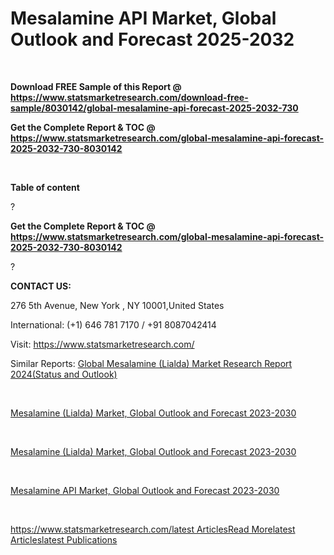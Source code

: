 <h1>Mesalamine API Market, Global Outlook and Forecast 2025-2032</h1><br/><p><strong>Download FREE Sample of this Report @ <a href="https://www.statsmarketresearch.com/download-free-sample/8030142/global-mesalamine-api-forecast-2025-2032-730">https://www.statsmarketresearch.com/download-free-sample/8030142/global-mesalamine-api-forecast-2025-2032-730</a></strong></p>
 
 
 
 <div><b>Get the Complete Report & TOC @ <a href="https://www.statsmarketresearch.com/global-mesalamine-api-forecast-2025-2032-730-8030142">https://www.statsmarketresearch.com/global-mesalamine-api-forecast-2025-2032-730-8030142</a></b></div>
 
 
 
 <p><br />
 
 <b>Table of content</b></p>
 
 
 
 <p>? </p>
 
 
 
 <div><b>Get the Complete Report & TOC @ <a href="https://www.statsmarketresearch.com/global-mesalamine-api-forecast-2025-2032-730-8030142">https://www.statsmarketresearch.com/global-mesalamine-api-forecast-2025-2032-730-8030142</a></b></div>
 
 
 
 <p>? </p>
 
 
 
 <p><b>CONTACT US:</b><br />
 
 276 5th Avenue, New York , NY 10001,United States<br />
 
 International: (+1) 646 781 7170 / +91 8087042414<br />
 
 Visit: <a href="https://www.statsmarketresearch.com/">https://www.statsmarketresearch.com/</a><br />
 
 Similar Reports: <a href="https://www.statsmarketresearch.com/global-mesalamine-api-forecast-2025-2032-730-8030142">Global Mesalamine (Lialda) Market Research Report 2024(Status and Outlook)</a><br />
 
 <br />
 
 <a href="https://www.statsmarketresearch.com/global-mesalamine-api-forecast-2025-2032-730-8030142">Mesalamine (Lialda) Market, Global Outlook and Forecast 2023-2030</a><br />
 
 <br />
 
 <a href="https://www.statsmarketresearch.com/global-mesalamine-api-forecast-2025-2032-730-8030142">Mesalamine (Lialda) Market, Global Outlook and Forecast 2023-2030</a><br />
 
 <br />
 
 <a href="https://www.statsmarketresearch.com/global-mesalamine-api-forecast-2025-2032-730-8030142">Mesalamine API Market, Global Outlook and Forecast 2023-2030</a><br />
 
 <br />
 
 <a href="https://gyeongbokgung.com">https://www.statsmarketresearch.com/</a><a href="https://hallyeomaritime.com">latest Articles</a><a href="https://jingwansa.com">Read More</a><a href="https://nguoiviet.jp/">latest Articles</a><a href="https://www.intelmarketresearch.com/">latest Publications</a></p>